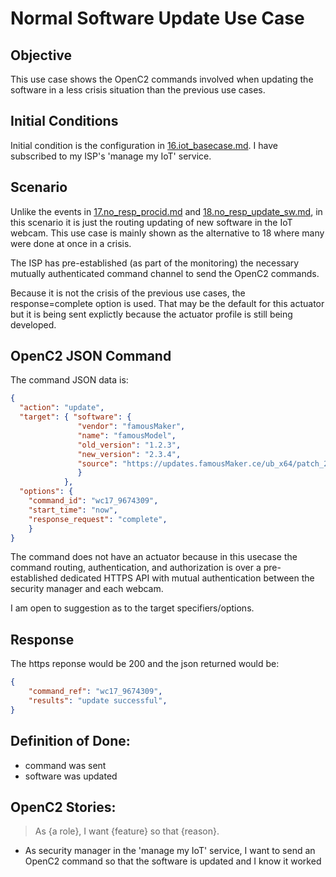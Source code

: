 # Normal Software Update Use Case
## Objective
This use case shows the OpenC2 commands involved 
when updating the software in a less crisis situation
than the previous use cases.

## Initial Conditions

Initial condition is the configuration in [16.iot_basecase.md](./16.iot_basecase.md).
I have subscribed to my ISP's 'manage my IoT' service.

## Scenario

Unlike the events in 
[17.no_resp_procid.md](./17.no_resp_procid.md) and
[18.no_resp_update_sw.md](./18.no_resp_update_sw.md),
in this scenario it is just the routing updating of new software
in the IoT webcam.
This use case is mainly shown as the alternative to 18 where many were
done at once in a crisis.

The ISP has pre-established (as part of the monitoring)
the necessary mutually authenticated command channel to send the 
OpenC2 commands.

Because it is not the crisis of the previous use cases,
the response=complete option is used. 
That may be the default for this actuator but it is being
sent explictly because the actuator profile is still being developed.

## OpenC2 JSON Command

The command JSON data is:

```json
{
  "action": "update",
  "target": { "software": {
               "vendor": "famousMaker",
               "name": "famousModel",
               "old_version": "1.2.3",
               "new_version": "2.3.4",
               "source": "https://updates.famousMaker.ce/ub_x64/patch_20180222_1234.cpp"
               }
            },
  "options": {
    "command_id": "wc17_9674309",
    "start_time": "now",
    "response_request": "complete",
    }
}
```

The command does not have an actuator because in this usecase 
the command routing, authentication, and authorization 
is over a pre-established dedicated HTTPS API 
with mutual authentication between the security manager and each webcam.

I am open to suggestion as to the target specifiers/options.

## Response
The https reponse would be 200 and the json returned would be:

```json
{
    "command_ref": "wc17_9674309",
    "results": "update successful",
}
```

## Definition of Done:
 * command was sent 
 * software was updated 

## OpenC2 Stories:
> As {a role}, I want {feature} so that {reason}.
 * As security manager in the 'manage my IoT' service, I want to send an OpenC2 command so that the software is updated and I know it worked
